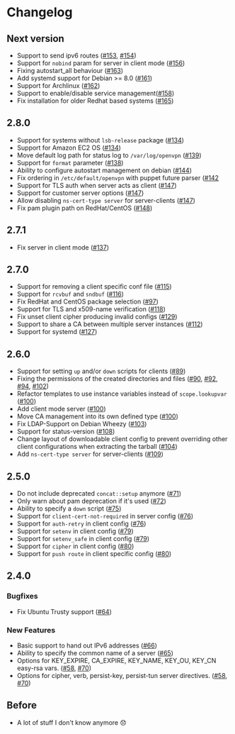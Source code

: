 # Changelog

## Next version

* Support to send ipv6 routes ([#153](https://github.com/luxflux/puppet-openvpn/pull/153), [#154](https://github.com/luxflux/puppet-openvpn/pull/154))
* Support for `nobind` param for server in client mode ([#156](https://github.com/luxflux/puppet-openvpn/pull/156))
* Fixing autostart_all behaviour ([#163](https://github.com/luxflux/puppet-openvpn/pull/163))
* Add systemd support for Debian >= 8.0 ([#161](https://github.com/luxflux/puppet-openvpn/pull/161))
* Support for Archlinux ([#162](https://github.com/luxflux/puppet-openvpn/pull/162))
* Support to enable/disable service management([#158](https://github.com/luxflux/puppet-openvpn/pull/158))
* Fix installation for older Redhat based systems ([#165](https://github.com/luxflux/puppet-openvpn/pull/165))

## 2.8.0

* Support for systems without `lsb-release` package ([#134](https://github.com/luxflux/puppet-openvpn/pull/134))
* Support for Amazon EC2 OS ([#134](https://github.com/luxflux/puppet-openvpn/pull/134))
* Move default log path for status log to `/var/log/openvpn` ([#139](https://github.com/luxflux/puppet-openvpn/pull/139))
* Support for `format` parameter ([#138](https://github.com/luxflux/puppet-openvpn/pull/138))
* Ability to configure autostart management on debian ([#144](https://github.com/luxflux/puppet-openvpn/pull/144))
* Fix ordering in `/etc/default/openvpn` with puppet future parser ([#142](https://github.com/luxflux/puppet-openvpn/issues/142)
* Support for TLS auth when server acts as client ([#147](https://github.com/luxflux/puppet-openvpn/pull/147))
* Support for customer server options ([#147](https://github.com/luxflux/puppet-openvpn/pull/147))
* Allow disabling `ns-cert-type server` for server-clients ([#147](https://github.com/luxflux/puppet-openvpn/pull/147))
* Fix pam plugin path on RedHat/CentOS ([#148](https://github.com/luxflux/puppet-openvpn/pull/148))

## 2.7.1

* Fix server in client mode ([#137](https://github.com/luxflux/puppet-openvpn/pull/137))

## 2.7.0

* Support for removing a client specific conf file ([#115](https://github.com/luxflux/puppet-openvpn/pull/115))
* Support for `rcvbuf` and `sndbuf` ([#116](https://github.com/luxflux/puppet-openvpn/pull/116))
* Fix RedHat and CentOS package selection ([#97](https://github.com/luxflux/puppet-openvpn/pull/97))
* Support for TLS and x509-name verification ([#118](https://github.com/luxflux/puppet-openvpn/pull/118))
* Fix unset client cipher producing invalid configs ([#129](https://github.com/luxflux/puppet-openvpn/pull/129))
* Support to share a CA between multiple server instances ([#112](https://github.com/luxflux/puppet-openvpn/pull/112))
* Support for systemd ([#127](https://github.com/luxflux/puppet-openvpn/pull/127))

## 2.6.0

* Support for setting `up` and/or `down` scripts for clients  ([#89](https://github.com/luxflux/puppet-openvpn/pull/89))
* Fixing the permissions of the created directories and files ([#90](https://github.com/luxflux/puppet-openvpn/pull/90), [#92](https://github.com/luxflux/puppet-openvpn/pull/92), [#94](https://github.com/luxflux/puppet-openvpn/pull/94), [#102](https://github.com/luxflux/puppet-openvpn/pull/102))
* Refactor templates to use instance variables instead of `scope.lookupvar` ([#100](https://github.com/luxflux/puppet-openvpn/pull/100))
* Add client mode server ([#100](https://github.com/luxflux/puppet-openvpn/pull/100))
* Move CA management into its own defined type ([#100](https://github.com/luxflux/puppet-openvpn/pull/100))
* Fix LDAP-Support on Debian Wheezy ([#103](https://github.com/luxflux/puppet-openvpn/pull/103))
* Support for status-version ([#108](https://github.com/luxflux/puppet-openvpn/pull/108))
* Change layout of downloadable client config to prevent overriding other client configurations when extracting the tarball ([#104](https://github.com/luxflux/puppet-openvpn/pull/104))
* Add `ns-cert-type server` for server-clients ([#109](https://github.com/luxflux/puppet-openvpn/pull/109))

## 2.5.0

* Do not include deprecated `concat::setup` anymore ([#71](https://github.com/luxflux/puppet-openvpn/pull/71))
* Only warn about pam deprecation if it's used ([#72](https://github.com/luxflux/puppet-openvpn/pull/72))
* Ability to specify a `down` script ([#75](https://github.com/luxflux/puppet-openvpn/pull/75))
* Support for `client-cert-not-required` in server config ([#76](https://github.com/luxflux/puppet-openvpn/pull/76))
* Support for `auth-retry` in client config ([#76](https://github.com/luxflux/puppet-openvpn/pull/76))
* Support for `setenv` in client config ([#79](https://github.com/luxflux/puppet-openvpn/pull/79))
* Support for `setenv_safe` in client config ([#79](https://github.com/luxflux/puppet-openvpn/pull/79))
* Support for `cipher` in client config ([#80](https://github.com/luxflux/puppet-openvpn/pull/80))
* Support for `push route` in client specific config ([#80](https://github.com/luxflux/puppet-openvpn/pull/80))

## 2.4.0

### Bugfixes
* Fix Ubuntu Trusty support ([#64](https://github.com/luxflux/puppet-openvpn/pull/64))

### New Features
* Basic support to hand out IPv6 addresses ([#66](https://github.com/luxflux/puppet-openvpn/pull/66))
* Ability to specify the common name of a server ([#65](https://github.com/luxflux/puppet-openvpn/pull/65))
* Options for KEY_EXPIRE, CA_EXPIRE, KEY_NAME, KEY_OU, KEY_CN easy-rsa vars. ([#58](https://github.com/luxflux/puppet-openvpn/pull/58), [#70](https://github.com/luxflux/puppet-openvpn/pull/70))
* Options for cipher, verb, persist-key, persist-tun server directives. ([#58](https://github.com/luxflux/puppet-openvpn/pull/58), [#70](https://github.com/luxflux/puppet-openvpn/pull/70))


## Before

* A lot of stuff I don't know anymore :disappointed:
